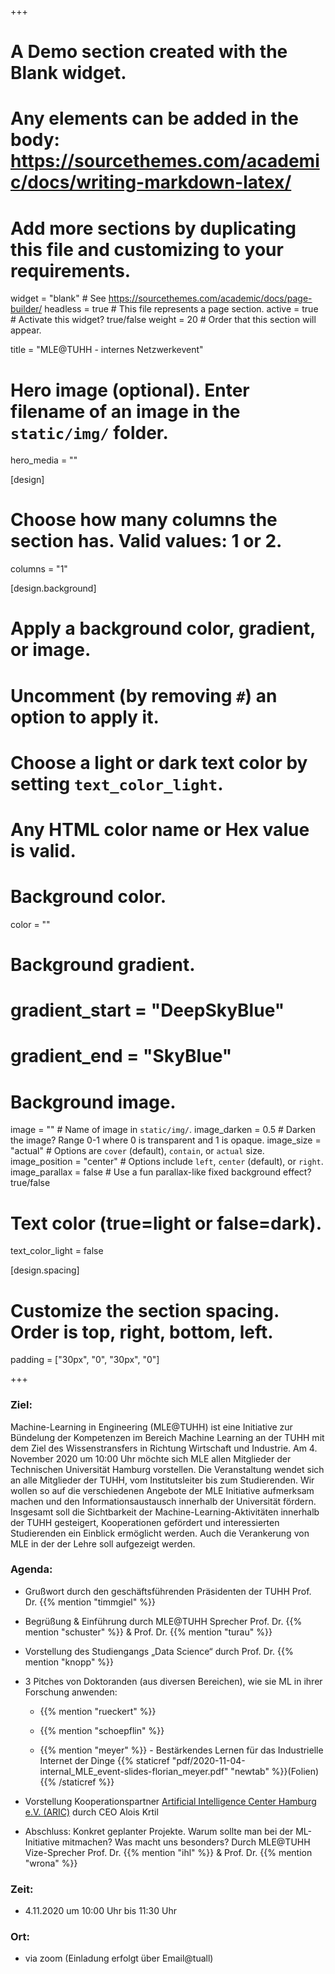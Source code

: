 +++
# A Demo section created with the Blank widget.
# Any elements can be added in the body: https://sourcethemes.com/academic/docs/writing-markdown-latex/
# Add more sections by duplicating this file and customizing to your requirements.

widget = "blank"  # See https://sourcethemes.com/academic/docs/page-builder/
headless = true  # This file represents a page section.
active = true  # Activate this widget? true/false
weight = 20  # Order that this section will appear.

title = "MLE@TUHH - internes Netzwerkevent"

# Hero image (optional). Enter filename of an image in the `static/img/` folder.
hero_media = ""

[design]
  # Choose how many columns the section has. Valid values: 1 or 2.
  columns = "1"

  
[design.background]
  # Apply a background color, gradient, or image.
  #   Uncomment (by removing `#`) an option to apply it.
  #   Choose a light or dark text color by setting `text_color_light`.
  #   Any HTML color name or Hex value is valid.

  # Background color.
  color = ""
  
  # Background gradient.
  # gradient_start = "DeepSkyBlue"
  # gradient_end = "SkyBlue"
  
  # Background image.
  image = ""  # Name of image in `static/img/`.
  image_darken = 0.5  # Darken the image? Range 0-1 where 0 is transparent and 1 is opaque.
  image_size = "actual"  #  Options are `cover` (default), `contain`, or `actual` size.
  image_position = "center"  # Options include `left`, `center` (default), or `right`.
  image_parallax = false  # Use a fun parallax-like fixed background effect? true/false

  # Text color (true=light or false=dark).
  text_color_light = false

[design.spacing]
  # Customize the section spacing. Order is top, right, bottom, left.
  padding = ["30px", "0", "30px", "0"]



+++


### Ziel:
Machine-Learning in Engineering (MLE@TUHH) ist eine Initiative zur Bündelung der Kompetenzen im Bereich Machine Learning an der TUHH mit dem Ziel des Wissenstransfers in Richtung Wirtschaft und Industrie. Am 4. November 2020 um 10:00 Uhr möchte sich MLE allen Mitglieder der Technischen Universität Hamburg vorstellen. Die Veranstaltung wendet sich an alle Mitglieder der TUHH, vom Institutsleiter bis zum Studierenden. Wir wollen so auf die verschiedenen Angebote der MLE Initiative aufmerksam machen und den Informationsaustausch innerhalb der Universität fördern. Insgesamt soll die Sichtbarkeit der Machine-Learning-Aktivitäten innerhalb der TUHH gesteigert, Kooperationen gefördert und interessierten Studierenden ein Einblick ermöglicht werden. Auch die Verankerung von MLE in der der Lehre soll aufgezeigt werden.

### Agenda:

* Grußwort durch den geschäftsführenden Präsidenten der TUHH Prof. Dr. {{% mention "timmgiel" %}}

* Begrüßung & Einführung durch MLE@TUHH Sprecher Prof. Dr. {{% mention "schuster" %}} & Prof. Dr. {{% mention "turau" %}}

* Vorstellung des Studiengangs „Data Science“ durch Prof. Dr. {{% mention "knopp" %}}

* 3 Pitches von Doktoranden (aus diversen Bereichen), wie sie ML in ihrer Forschung anwenden:

  - {{% mention "rueckert" %}}

  - {{% mention "schoepflin" %}}

  - {{% mention "meyer" %}} - Bestärkendes Lernen für das Industrielle Internet der Dinge {{% staticref "pdf/2020-11-04-internal_MLE_event-slides-florian_meyer.pdf" "newtab" %}}(Folien){{% /staticref %}}

* Vorstellung Kooperationspartner [Artificial Intelligence Center Hamburg e.V. (ARIC)](https://www.aric-hamburg.de/) durch CEO Alois Krtil

* Abschluss: Konkret geplanter Projekte. Warum sollte man bei der ML-Initiative mitmachen? Was macht uns besonders? Durch MLE@TUHH Vize-Sprecher Prof. Dr. {{% mention "ihl" %}} & Prof. Dr. {{% mention "wrona" %}}

### Zeit: 
* 4.11.2020 um 10:00 Uhr bis 11:30 Uhr

### Ort: 
* via zoom (Einladung erfolgt über Email@tuall)

